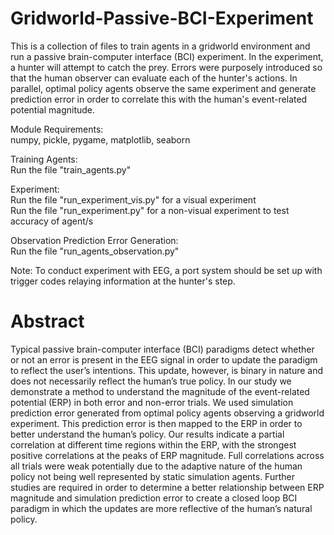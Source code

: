# Gridworld-Passive-BCI-Experiment
This is a collection of files to train agents in a gridworld environment and run a passive brain-computer interface (BCI) experiment.  In the experiment, a hunter will attempt to catch the prey.  Errors were purposely introduced so that the human observer can evaluate each of the hunter's actions.  In parallel, optimal policy agents observe the same experiment and generate prediction error in order to correlate this with the human's event-related potential magnitude.

Module Requirements:\
numpy, pickle, pygame, matplotlib, seaborn

Training Agents:\
Run the file "train_agents.py"

Experiment:\
Run the file "run_experiment_vis.py" for a visual experiment\
Run the file "run_experiment.py" for a non-visual experiment to test accuracy of agent/s

Observation Prediction Error Generation:\
Run the file "run_agents_observation.py"

Note: To conduct experiment with EEG, a port system should be set up with trigger codes relaying information at the hunter's step.

# Abstract
Typical passive brain-computer interface (BCI) paradigms detect whether or not an error is present in the EEG signal in order to update the paradigm to reflect the user’s intentions. This update, however, is binary in nature and does not necessarily reflect the human’s true policy. In our study we demonstrate a method to understand the magnitude of the event-related potential (ERP) in both error and non-error trials. We used simulation prediction error generated from optimal policy agents observing a gridworld experiment. This prediction error is then mapped to the ERP in order to better understand the human’s policy. Our results indicate a partial correlation at
different time regions within the ERP, with the strongest positive correlations at the peaks of ERP magnitude. Full correlations across all trials were weak potentially due to the adaptive nature of the human policy not being well represented by static simulation agents. Further studies are required in order to determine a better relationship between ERP magnitude and simulation prediction error to create a closed loop BCI paradigm in which the updates are more reflective of the human’s natural policy.
